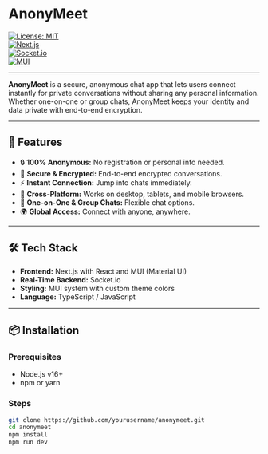 # AnonyMeet

[![License: MIT](https://img.shields.io/badge/License-MIT-yellow.svg)](https://opensource.org/licenses/MIT)  
[![Next.js](https://img.shields.io/badge/Next.js-React-blue)](https://nextjs.org/)  
[![Socket.io](https://img.shields.io/badge/Socket.io-real--time-green)](https://socket.io/)  
[![MUI](https://img.shields.io/badge/MUI-Material--UI-blueviolet)](https://mui.com/)

---

**AnonyMeet** is a secure, anonymous chat app that lets users connect instantly for private conversations without sharing any personal information. Whether one-on-one or group chats, AnonyMeet keeps your identity and data private with end-to-end encryption.

---

## 🚀 Features

- 🔒 **100% Anonymous:** No registration or personal info needed.
- 🔐 **Secure & Encrypted:** End-to-end encrypted conversations.
- ⚡ **Instant Connection:** Jump into chats immediately.
- 📱 **Cross-Platform:** Works on desktop, tablets, and mobile browsers.
- 👥 **One-on-One & Group Chats:** Flexible chat options.
- 🌍 **Global Access:** Connect with anyone, anywhere.

---

## 🛠 Tech Stack

- **Frontend:** Next.js with React and MUI (Material UI)
- **Real-Time Backend:** Socket.io
- **Styling:** MUI system with custom theme colors
- **Language:** TypeScript / JavaScript

---

## 📦 Installation

### Prerequisites

- Node.js v16+
- npm or yarn

### Steps

```bash
git clone https://github.com/yourusername/anonymeet.git
cd anonymeet
npm install
npm run dev
```
